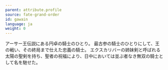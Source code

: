 ```yaml
---
parent: attribute.profile
source: fate-grand-order
id: gawain
language: ja
weight: 0
---
```


アーサー王伝説にある円卓の騎士のひとり。
最古参の騎士のひとりにして、王の戦い、その終局まで仕えた忠義の騎士。
エクスカリバーの姉妹剣と呼ばれる太陽の聖剣を持ち、聖者の祝福により、日中においては並ぶ者なき無双の騎士として名を馳せた。
